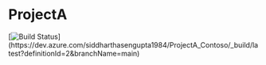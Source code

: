 # ProjectA
[![Build Status](https://dev.azure.com/siddharthasengupta1984/ProjectA_Contoso/_apis/build/status/ProjectA_Contoso-ASP.NET%20Core%20(.NET%20Framework)-CI?branchName=main)](https://dev.azure.com/siddharthasengupta1984/ProjectA_Contoso/_build/latest?definitionId=2&branchName=main)
